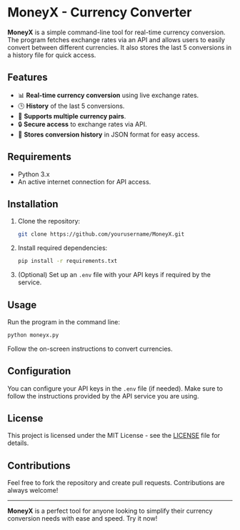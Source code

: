 # MoneyX - Currency Converter

**MoneyX** is a simple command-line tool for real-time currency conversion. The program fetches exchange rates via an API and allows users to easily convert between different currencies. It also stores the last 5 conversions in a history file for quick access.

## Features

- 📊 **Real-time currency conversion** using live exchange rates.
- 🕒 **History** of the last 5 conversions.
- 💼 **Supports multiple currency pairs**.
- 🔒 **Secure access** to exchange rates via API.
- 💾 **Stores conversion history** in JSON format for easy access.

## Requirements

- Python 3.x
- An active internet connection for API access.

## Installation

1. Clone the repository:
   ```bash
   git clone https://github.com/yourusername/MoneyX.git
   ```

2. Install required dependencies:
   ```bash
   pip install -r requirements.txt
   ```

3. (Optional) Set up an `.env` file with your API keys if required by the service.

## Usage

Run the program in the command line:
   ```bash
   python moneyx.py
   ```

Follow the on-screen instructions to convert currencies.

## Configuration

You can configure your API keys in the `.env` file (if needed). Make sure to follow the instructions provided by the API service you are using.

## License

This project is licensed under the MIT License - see the [LICENSE](LICENSE) file for details.

## Contributions

Feel free to fork the repository and create pull requests. Contributions are always welcome!

---

**MoneyX** is a perfect tool for anyone looking to simplify their currency conversion needs with ease and speed. Try it now!
